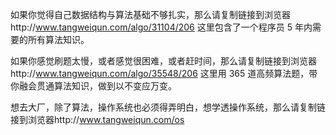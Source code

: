 如果你觉得自己数据结构与算法基础不够扎实，那么请复制链接到浏览器http://www.tangweiqun.com/algo/31104/206 这里包含了一个程序员 5 年内需要的所有算法知识。

如果你感觉刷题太慢，或者感觉很困难，或者赶时间，那么请复制链接到浏览器http://www.tangweiqun.com/algo/35548/206 这里用 365 道高频算法题，带你融会贯通算法知识，做到以不变应万变。

想去大厂，除了算法，操作系统也必须得弄明白，想学透操作系统，那么请复制链接到浏览器http://www.tangweiqun.com/os